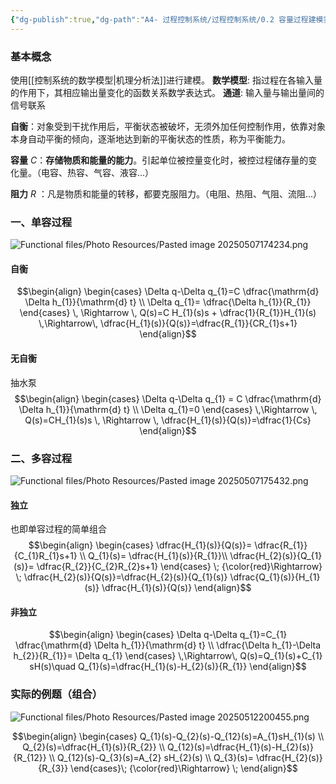 ```yaml
---
{"dg-publish":true,"dg-path":"A4- 过程控制系统/过程控制系统/0.2 容量过程建模实例.md","permalink":"/A4- 过程控制系统/过程控制系统/0.2 容量过程建模实例/","dgPassFrontmatter":true,"noteIcon":"","created":"2025-03-17T17:37:17.334+08:00","updated":"2025-08-03T10:59:29.445+08:00"}
---
```



### 基本概念
使用[[控制系统的数学模型\|机理分析法]]进行建模。
**数学模型**: 指过程在各输入量的作用下，其相应输出量变化的函数关系数学表达式。
**通道**: 输入量与输出量间的信号联系

**自衡**：对象受到干扰作用后，平衡状态被破坏，无须外加任何控制作用，依靠对象本身自动平衡的倾向，逐渐地达到新的平衡状态的性质，称为平衡能力。

**容量** $C$：**存储物质和能量的能力**。引起单位被控量变化时，被控过程储存量的变化量。（电容、热容、气容、液容...）

**阻力** $R$ ：凡是物质和能量的转移，都要克服阻力。（电阻、热阻、气阻、流阻...）

### 一、单容过程
![Functional files/Photo Resources/Pasted image 20250507174234.png](/img/user/Functional%20files/Photo%20Resources/Pasted%20image%2020250507174234.png)

#### 自衡
$$\begin{align}
\begin{cases}
\Delta q-\Delta q_{1}=C \dfrac{\mathrm{d} \Delta h_{1}}{\mathrm{d} t}  \\
\Delta q_{1}= \dfrac{\Delta h_{1}}{R_{1}}
\end{cases} \, \Rightarrow  \, Q(s)=C H_{1}(s)s + \dfrac{1}{R_{1}}H_{1}(s)  \,\Rightarrow\,  \dfrac{H_{1}(s)}{Q(s)}=\dfrac{R_{1}}{CR_{1}s+1}
\end{align}$$

#### 无自衡
抽水泵
$$\begin{align}
\begin{cases}
\Delta q-\Delta q_{1} = C  \dfrac{\mathrm{d} \Delta h_{1}}{\mathrm{d} t}  \\
\Delta q_{1}=0
\end{cases} \,\Rightarrow \,  Q(s)=CH_{1}(s)s \, \Rightarrow \,  \dfrac{H_{1}(s)}{Q(s)}=\dfrac{1}{Cs}
\end{align}$$


### 二、多容过程
![Functional files/Photo Resources/Pasted image 20250507175432.png](/img/user/Functional%20files/Photo%20Resources/Pasted%20image%2020250507175432.png)

#### 独立
也即单容过程的简单组合
$$\begin{align}
\begin{cases}
\dfrac{H_{1}(s)}{Q(s)}= \dfrac{R_{1}}{C_{1}R_{1}s+1}  \\
Q_{1}(s)= \dfrac{H_{1}(s)}{R_{1}}\\
\dfrac{H_{2}(s)}{Q_{1}(s)}= \dfrac{R_{2}}{C_{2}R_{2}s+1}
\end{cases} \; {\color{red}\Rightarrow} \; \dfrac{H_{2}(s)}{Q(s)}=\dfrac{H_{2}(s)}{Q_{1}(s)}  \dfrac{Q_{1}(s)}{H_{1}(s)} \dfrac{H_{1}(s)}{Q(s)}
\end{align}$$
#### 非独立
$$\begin{align}
\begin{cases}
\Delta q-\Delta q_{1}=C_{1} \dfrac{\mathrm{d} \Delta h_{1}}{\mathrm{d} t}  \\
\dfrac{\Delta h_{1}-\Delta h_{2}}{R_{1}}= \Delta q_{1}
\end{cases} \,\Rightarrow\, Q(s)=Q_{1}(s)+C_{1} sH(s)\quad Q_{1}(s)=\dfrac{H_{1}(s)-H_{2}(s)}{R_{1}}
\end{align}$$

### 实际的例题（组合）
![Functional files/Photo Resources/Pasted image 20250512200455.png](/img/user/Functional%20files/Photo%20Resources/Pasted%20image%2020250512200455.png)

$$\begin{align}
\begin{cases}
 Q_{1}(s)-Q_{2}(s)-Q_{12}(s)=A_{1}sH_{1}(s) \\
Q_{2}(s)=\dfrac{H_{1}(s)}{R_{2}} \\
Q_{12}(s)=\dfrac{H_{1}(s)-H_{2}(s)}{R_{12}} \\
Q_{12}(s)-Q_{3}(s)=A_{2} sH_{2}(s) \\
Q_{3}(s)= \dfrac{H_{2}(s)}{R_{3}}
\end{cases}\; {\color{red}\Rightarrow} \; 
\end{align}$$


